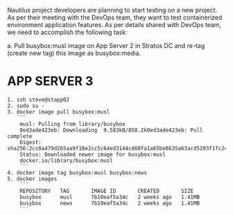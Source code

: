 Nautilus project developers are planning to start testing on a new project. 
As per their meeting with the DevOps team, they want to test containerized 
environment application features. As per details shared with DevOps team, 
we need to accomplish the following task:

a. Pull busybox:musl image on App Server 2 in Stratos DC and re-tag 
(create new tag) this image as busybox:media.

APP SERVER 3
=============
    1. ssh steve@stapp02
    2. sudo su -
    3. docker image pull busybox:musl
       ```
        musl: Pulling from library/busybox
        0ed3ade423eb: Downloading  9.583kB/858.2k0ed3ade423eb: Pull complete 
        Digest: sha256:2cc0a479d265aa9f18e2cc5c64ed3144cd60fa1a65be8635a63acd5203f1fc24
        Status: Downloaded newer image for busybox:musl
        docker.io/library/busybox:musl
        ```
    4. docker image tag busybox:musl busybox:news
    5. docker images
        ```
        REPOSITORY   TAG       IMAGE ID       CREATED       SIZE
        busybox      musl      7b10eaf5a34c   2 weeks ago   1.41MB
        busybox      news      7b10eaf5a34c   2 weeks ago   1.41MB
        ```